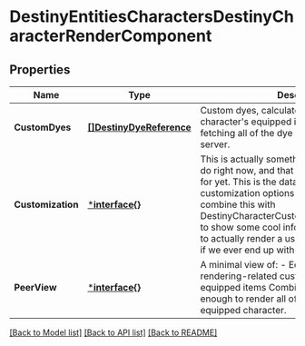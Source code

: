 # DestinyEntitiesCharactersDestinyCharacterRenderComponent

## Properties
Name | Type | Description | Notes
------------ | ------------- | ------------- | -------------
**CustomDyes** | [**[]DestinyDyeReference**](Destiny.DyeReference.md) | Custom dyes, calculated by iterating over the character&#39;s equipped items. Useful for pre-fetching all of the dye data needed from our server. | [optional] [default to null]
**Customization** | [***interface{}**](interface{}.md) | This is actually something that Spasm.js *doesn&#39;t* do right now, and that we don&#39;t return assets for yet. This is the data about what character customization options you picked. You can combine this with DestinyCharacterCustomizationOptionDefinition to show some cool info, and hopefully someday to actually render a user&#39;s face in 3D. We&#39;ll see if we ever end up with time for that. | [optional] [default to null]
**PeerView** | [***interface{}**](interface{}.md) | A minimal view of:  - Equipped items  - The rendering-related custom options on those equipped items  Combined, that should be enough to render all of the items on the equipped character. | [optional] [default to null]

[[Back to Model list]](../README.md#documentation-for-models) [[Back to API list]](../README.md#documentation-for-api-endpoints) [[Back to README]](../README.md)


